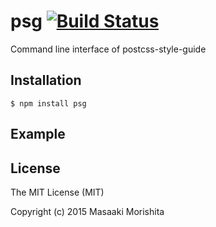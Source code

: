 # psg [![Build Status](https://travis-ci.org/morishitter/psg.svg)](https://travis-ci.org/morishitter/psg)

Command line interface of postcss-style-guide

## Installation

```shell
$ npm install psg
```

## Example

## License

The MIT License (MIT)

Copyright (c) 2015 Masaaki Morishita

